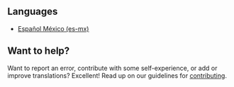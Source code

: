 ## Languages

- [Español México (es-mx)](es-mx/README.md)

## Want to help?
Want to report an error, contribute with some self-experience, or add or improve translations? Excellent! Read up on our guidelines for [contributing](CONTRIBUTING.md).
